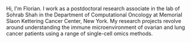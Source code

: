 Hi, I'm Florian. I work as a postdoctoral research associate in the lab of Sohrab Shah in the Department of Computational Oncology at Memorial Slaon Kettering Cancer Center, New York. My research projects revolve around understanding the immune microenvironment of ovarian and lung cancer patients using a range of single-cell omics methods. 